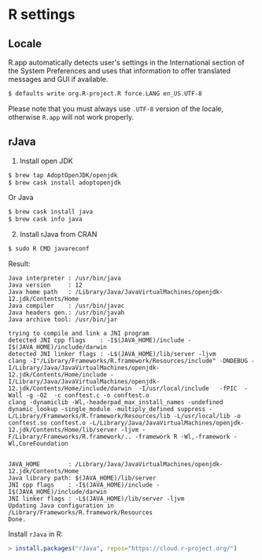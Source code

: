 # R settings

## Locale

R.app automatically detects user's settings in the International section of the
System Preferences and uses that information to offer translated messages
and GUI if available.

```bash
$ defaults write org.R-project.R force.LANG en_US.UTF-8
```

Please note that you must always use `.UTF-8` version of the locale,
otherwise `R.app` will not work properly.

## rJava

1. Install open JDK

```bash
$ brew tap AdoptOpenJDK/openjdk
$ brew cask install adoptopenjdk
```

Or Java

```bash
$ brew cask install java
$ brew cask info java
```

2. Install rJava from CRAN

```bash
$ sudo R CMD javareconf
```

Result:

```
Java interpreter : /usr/bin/java
Java version     : 12
Java home path   : /Library/Java/JavaVirtualMachines/openjdk-12.jdk/Contents/Home
Java compiler    : /usr/bin/javac
Java headers gen.: /usr/bin/javah
Java archive tool: /usr/bin/jar

trying to compile and link a JNI program
detected JNI cpp flags    : -I$(JAVA_HOME)/include -I$(JAVA_HOME)/include/darwin
detected JNI linker flags : -L$(JAVA_HOME)/lib/server -ljvm
clang -I"/Library/Frameworks/R.framework/Resources/include" -DNDEBUG -I/Library/Java/JavaVirtualMachines/openjdk-12.jdk/Contents/Home/include -I/Library/Java/JavaVirtualMachines/openjdk-12.jdk/Contents/Home/include/darwin  -I/usr/local/include   -fPIC  -Wall -g -O2  -c conftest.c -o conftest.o
clang -dynamiclib -Wl,-headerpad_max_install_names -undefined dynamic_lookup -single_module -multiply_defined suppress -L/Library/Frameworks/R.framework/Resources/lib -L/usr/local/lib -o conftest.so conftest.o -L/Library/Java/JavaVirtualMachines/openjdk-12.jdk/Contents/Home/lib/server -ljvm -F/Library/Frameworks/R.framework/.. -framework R -Wl,-framework -Wl,CoreFoundation


JAVA_HOME        : /Library/Java/JavaVirtualMachines/openjdk-12.jdk/Contents/Home
Java library path: $(JAVA_HOME)/lib/server
JNI cpp flags    : -I$(JAVA_HOME)/include -I$(JAVA_HOME)/include/darwin
JNI linker flags : -L$(JAVA_HOME)/lib/server -ljvm
Updating Java configuration in /Library/Frameworks/R.framework/Resources
Done.
```

Install `rJava` in R:

```r
> install.packages("rJava", repos="https://cloud.r-project.org/")
```
